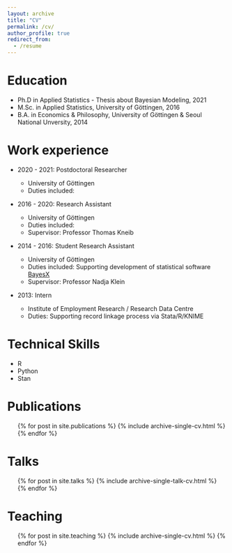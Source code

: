 ```yaml
---
layout: archive
title: "CV"
permalink: /cv/
author_profile: true
redirect_from:
  - /resume
---
```



Education
======
* Ph.D in Applied Statistics - Thesis about Bayesian Modeling, 2021
* M.Sc. in Applied Statistics,  University of Göttingen, 2016
* B.A. in Economics & Philosophy, University of Göttingen & Seoul National Unversity, 2014


Work experience
======
* 2020 - 2021: Postdoctoral Researcher
  * University of Göttingen
  * Duties included: 

* 2016 - 2020: Research Assistant
  * University of Göttingen
  * Duties included: 
  * Supervisor: Professor Thomas Kneib

* 2014 - 2016: Student Research Assistant
  * University of Göttingen
  * Duties included: Supporting development of statistical software [BayesX](https://www.uni-goettingen.de/de/what+is+bayesx/550520.html)
  * Supervisor: Professor Nadja Klein
  
* 2013: Intern
  * Institute of Employment Research / Research Data Centre
  * Duties: Supporting record linkage process via Stata/R/KNIME

Technical Skills
======
* R
* Python
* Stan

Publications
======
  <ul>{% for post in site.publications %}
    {% include archive-single-cv.html %}
  {% endfor %}</ul>
  
Talks
======
  <ul>{% for post in site.talks %}
    {% include archive-single-talk-cv.html %}
  {% endfor %}</ul>
  
Teaching
======
  <ul>{% for post in site.teaching %}
    {% include archive-single-cv.html %}
  {% endfor %}</ul>
  

